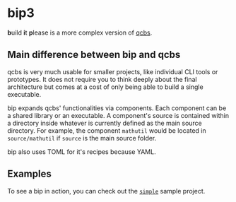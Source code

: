 # bip3

**b**uild **i**t **p**lease is a more complex version of [qcbs][qcbs].

## Main difference between bip and qcbs

qcbs is very much usable for smaller projects, like individual CLI tools or
prototypes. It does not require you to think deeply about the final architecture
but comes at a cost of only being able to build a single executable.

bip expands qcbs' functionalities via components. Each component can be a shared
library or an executable. A component's source is contained within a directory
inside whatever is currently defined as the main source directory. For example,
the component `mathutil` would be located in `source/mathutil` if `source` is
the main source folder.

bip also uses TOML for it's recipes because YAML.

## Examples

To see a bip in action, you can check out the [`simple`][simplesample] sample
project.

[qcbs]: https://github.com/qeaml/bs
[simplesample]: samples/simple
